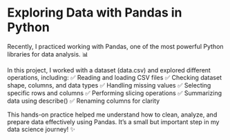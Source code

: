 # Exploring Data with Pandas in Python
Recently, I practiced working with Pandas, one of the most powerful Python libraries for data analysis. 📊

In this project, I worked with a dataset (data.csv) and explored different operations, including:
✅ Reading and loading CSV files
✅ Checking dataset shape, columns, and data types
✅ Handling missing values
✅ Selecting specific rows and columns
✅ Performing slicing operations
✅ Summarizing data using describe()
✅ Renaming columns for clarity

This hands-on practice helped me understand how to clean, analyze, and prepare data effectively using Pandas. It’s a small but important step in my data science journey! ✨
